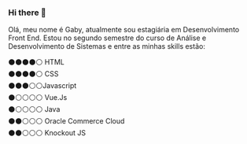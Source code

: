 ### Hi there 👋

<!--
**gabyssbarboza/gabyssbarboza** is a ✨ _special_ ✨ repository because its `README.md` (this file) appears on your GitHub profile.

Here are some ideas to get you started:

- 🔭 I’m currently working on ...
- 🌱 I’m currently learning ...
- 👯 I’m looking to collaborate on ...
- 🤔 I’m looking for help with ...
- 💬 Ask me about ...
- 📫 How to reach me: ...
- 😄 Pronouns: ...
- ⚡ Fun fact: ...
-->
Olá, meu nome é Gaby, atualmente sou estagiária em Desenvolvimento Front End. Estou no segundo semestre do curso de Análise e Desenvolvimento de Sistemas e entre as minhas skills estão:

⚫️⚫️⚫️⚫️⚪️ HTML <br>
⚫️⚫️⚫️⚫️⚪️ CSS  <br>
⚫️⚫️⚫️⚪️⚪️Javascript <br>
⚫️⚪️⚪️⚪️⚪️ Vue.Js <br>
⚫️⚪️⚪️⚪️⚪️ Java <br>
⚫️⚫️⚪️⚪️⚪️ Oracle Commerce Cloud  <br>
⚫️⚫️⚪️⚪️⚪️ Knockout JS  <br>
